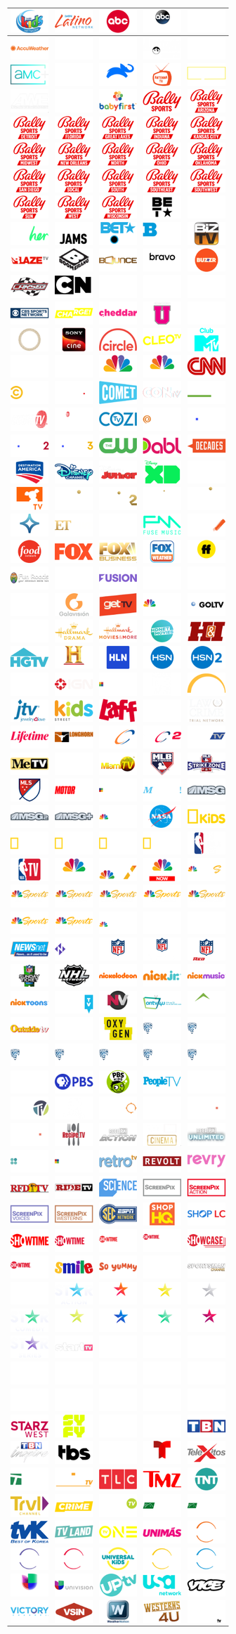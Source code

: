| ![](https://raw.githubusercontent.com/RevGear/logo/master/Countries/US/3ABNKids.png)| ![](https://raw.githubusercontent.com/RevGear/logo/master/Countries/US/3ABNLatino.png)| ![](https://raw.githubusercontent.com/RevGear/logo/master/Countries/US/ABC.png)| ![](https://raw.githubusercontent.com/RevGear/logo/master/Countries/US/ABCNews.png)| ![](https://raw.githubusercontent.com/RevGear/logo/master/Countries/US/ACCNetwork.png)| 
|:---:|:---:|:---:|:---:|:---:| 
| ![](https://raw.githubusercontent.com/RevGear/logo/master/Countries/US/AccuWeather.png)| ![](https://raw.githubusercontent.com/RevGear/logo/master/Countries/US/AdultSwim.png)| ![](https://raw.githubusercontent.com/RevGear/logo/master/Countries/US/AE.png)| ![](https://raw.githubusercontent.com/RevGear/logo/master/Countries/US/AltitudeSports.png)| ![](https://raw.githubusercontent.com/RevGear/logo/master/Countries/US/AMC.png)| 
| ![](https://raw.githubusercontent.com/RevGear/logo/master/Countries/US/AMCPlus.png)| ![](https://raw.githubusercontent.com/RevGear/logo/master/Countries/US/AMCPresents.png)| ![](https://raw.githubusercontent.com/RevGear/logo/master/Countries/US/AnimalPlanet.png)| ![](https://raw.githubusercontent.com/RevGear/logo/master/Countries/US/AntennaTV.png)| ![](https://raw.githubusercontent.com/RevGear/logo/master/Countries/US/Aspire.png)| 
| ![](https://raw.githubusercontent.com/RevGear/logo/master/Countries/US/AWE.png)| ![](https://raw.githubusercontent.com/RevGear/logo/master/Countries/US/AXSTV.png)| ![](https://raw.githubusercontent.com/RevGear/logo/master/Countries/US/BabyFirst.png)| ![](https://raw.githubusercontent.com/RevGear/logo/master/Countries/US/BallySports.png)| ![](https://raw.githubusercontent.com/RevGear/logo/master/Countries/US/BallySportsArizona.png)| 
| ![](https://raw.githubusercontent.com/RevGear/logo/master/Countries/US/BallySportsDetroit.png)| ![](https://raw.githubusercontent.com/RevGear/logo/master/Countries/US/BallySportsFlorida.png)| ![](https://raw.githubusercontent.com/RevGear/logo/master/Countries/US/BallySportsGreatLakes.png)| ![](https://raw.githubusercontent.com/RevGear/logo/master/Countries/US/BallySportsIndiana.png)| ![](https://raw.githubusercontent.com/RevGear/logo/master/Countries/US/BallySportsKansasCity.png)| 
| ![](https://raw.githubusercontent.com/RevGear/logo/master/Countries/US/BallySportsMidwest.png)| ![](https://raw.githubusercontent.com/RevGear/logo/master/Countries/US/BallySportsNewOrleans.png)| ![](https://raw.githubusercontent.com/RevGear/logo/master/Countries/US/BallySportsNorth.png)| ![](https://raw.githubusercontent.com/RevGear/logo/master/Countries/US/BallySportsOhio.png)| ![](https://raw.githubusercontent.com/RevGear/logo/master/Countries/US/BallySportsOklahoma.png)| 
| ![](https://raw.githubusercontent.com/RevGear/logo/master/Countries/US/BallySportsSanDiego.png)| ![](https://raw.githubusercontent.com/RevGear/logo/master/Countries/US/BallySportsSoCal.png)| ![](https://raw.githubusercontent.com/RevGear/logo/master/Countries/US/BallySportsSouth.png)| ![](https://raw.githubusercontent.com/RevGear/logo/master/Countries/US/BallySportsSouthEast.png)| ![](https://raw.githubusercontent.com/RevGear/logo/master/Countries/US/BallySportsSouthWest.png)| 
| ![](https://raw.githubusercontent.com/RevGear/logo/master/Countries/US/BallySportsSun.png)| ![](https://raw.githubusercontent.com/RevGear/logo/master/Countries/US/BallySportsWest.png)| ![](https://raw.githubusercontent.com/RevGear/logo/master/Countries/US/BallySportsWisconsin.png)| ![](https://raw.githubusercontent.com/RevGear/logo/master/Countries/US/BET.png)| ![](https://raw.githubusercontent.com/RevGear/logo/master/Countries/US/BETGospel.png)| 
| ![](https://raw.githubusercontent.com/RevGear/logo/master/Countries/US/BETHer.png)| ![](https://raw.githubusercontent.com/RevGear/logo/master/Countries/US/BETJams.png)| ![](https://raw.githubusercontent.com/RevGear/logo/master/Countries/US/BETSoul.png)| ![](https://raw.githubusercontent.com/RevGear/logo/master/Countries/US/BigTenNetwork.png)| ![](https://raw.githubusercontent.com/RevGear/logo/master/Countries/US/BizTV.png)| 
| ![](https://raw.githubusercontent.com/RevGear/logo/master/Countries/US/Blaze.png)| ![](https://raw.githubusercontent.com/RevGear/logo/master/Countries/US/Boomerang.png)| ![](https://raw.githubusercontent.com/RevGear/logo/master/Countries/US/Bounce.png)| ![](https://raw.githubusercontent.com/RevGear/logo/master/Countries/US/Bravo.png)| ![](https://raw.githubusercontent.com/RevGear/logo/master/Countries/US/Buzzr.png)| 
| ![](https://raw.githubusercontent.com/RevGear/logo/master/Countries/US/CarsTV.png)| ![](https://raw.githubusercontent.com/RevGear/logo/master/Countries/US/CartoonNetwork.png)| ![](https://raw.githubusercontent.com/RevGear/logo/master/Countries/US/CBS.png)| ![](https://raw.githubusercontent.com/RevGear/logo/master/Countries/US/CBSNews.png)| ![](https://raw.githubusercontent.com/RevGear/logo/master/Countries/US/CBSSportsHQ.png)| 
| ![](https://raw.githubusercontent.com/RevGear/logo/master/Countries/US/CBSSportsNetwork.png)| ![](https://raw.githubusercontent.com/RevGear/logo/master/Countries/US/Charge.png)| ![](https://raw.githubusercontent.com/RevGear/logo/master/Countries/US/Cheddar.png)| ![](https://raw.githubusercontent.com/RevGear/logo/master/Countries/US/CheddarU.png)| ![](https://raw.githubusercontent.com/RevGear/logo/master/Countries/US/Cinecanal.png)| 
| ![](https://raw.githubusercontent.com/RevGear/logo/master/Countries/US/CineLife.png)| ![](https://raw.githubusercontent.com/RevGear/logo/master/Countries/US/CineSony.png)| ![](https://raw.githubusercontent.com/RevGear/logo/master/Countries/US/Circle.png)| ![](https://raw.githubusercontent.com/RevGear/logo/master/Countries/US/CleoTV.png)| ![](https://raw.githubusercontent.com/RevGear/logo/master/Countries/US/ClubMTV.png)| 
| ![](https://raw.githubusercontent.com/RevGear/logo/master/Countries/US/CMT.png)| ![](https://raw.githubusercontent.com/RevGear/logo/master/Countries/US/CMTMusic.png)| ![](https://raw.githubusercontent.com/RevGear/logo/master/Countries/US/CNBC.png)| ![](https://raw.githubusercontent.com/RevGear/logo/master/Countries/US/CNBCWorld.png)| ![](https://raw.githubusercontent.com/RevGear/logo/master/Countries/US/CNN.png)| 
| ![](https://raw.githubusercontent.com/RevGear/logo/master/Countries/US/ComedyCentral.png)| ![](https://raw.githubusercontent.com/RevGear/logo/master/Countries/US/ComedyTV.png)| ![](https://raw.githubusercontent.com/RevGear/logo/master/Countries/US/Comet.png)| ![](https://raw.githubusercontent.com/RevGear/logo/master/Countries/US/CONtv.png)| ![](https://raw.githubusercontent.com/RevGear/logo/master/Countries/US/CookingChannel.png)| 
| ![](https://raw.githubusercontent.com/RevGear/logo/master/Countries/US/CourtTV.png)| ![](https://raw.githubusercontent.com/RevGear/logo/master/Countries/US/CourtTVMystery.png)| ![](https://raw.githubusercontent.com/RevGear/logo/master/Countries/US/CoziTV.png)| ![](https://raw.githubusercontent.com/RevGear/logo/master/Countries/US/Create.png)| ![](https://raw.githubusercontent.com/RevGear/logo/master/Countries/US/CSPAN.png)| 
| ![](https://raw.githubusercontent.com/RevGear/logo/master/Countries/US/CSPAN2.png)| ![](https://raw.githubusercontent.com/RevGear/logo/master/Countries/US/CSPAN3.png)| ![](https://raw.githubusercontent.com/RevGear/logo/master/Countries/US/CW.png)| ![](https://raw.githubusercontent.com/RevGear/logo/master/Countries/US/Dabl.png)| ![](https://raw.githubusercontent.com/RevGear/logo/master/Countries/US/Decades.png)| 
| ![](https://raw.githubusercontent.com/RevGear/logo/master/Countries/US/DestinationAmerica.png)| ![](https://raw.githubusercontent.com/RevGear/logo/master/Countries/US/DisneyChannel.png)| ![](https://raw.githubusercontent.com/RevGear/logo/master/Countries/US/DisneyJunior.png)| ![](https://raw.githubusercontent.com/RevGear/logo/master/Countries/US/DisneyXD.png)| ![](https://raw.githubusercontent.com/RevGear/logo/master/Countries/US/DIYNetwork.png)| 
| ![](https://raw.githubusercontent.com/RevGear/logo/master/Countries/US/DogTV.png)| ![](https://raw.githubusercontent.com/RevGear/logo/master/Countries/US/Epix.png)| ![](https://raw.githubusercontent.com/RevGear/logo/master/Countries/US/Epix2.png)| ![](https://raw.githubusercontent.com/RevGear/logo/master/Countries/US/EpixDriveIn.png)| ![](https://raw.githubusercontent.com/RevGear/logo/master/Countries/US/EpixHits.png)| 
| ![](https://raw.githubusercontent.com/RevGear/logo/master/Countries/US/EstrellaTV.png)| ![](https://raw.githubusercontent.com/RevGear/logo/master/Countries/US/ETLive.png)| ![](https://raw.githubusercontent.com/RevGear/logo/master/Countries/US/Flix.png)| ![](https://raw.githubusercontent.com/RevGear/logo/master/Countries/US/FMTV.png)| ![](https://raw.githubusercontent.com/RevGear/logo/master/Countries/US/FNX.png)| 
| ![](https://raw.githubusercontent.com/RevGear/logo/master/Countries/US/FoodNetwork.png)| ![](https://raw.githubusercontent.com/RevGear/logo/master/Countries/US/Fox.png)| ![](https://raw.githubusercontent.com/RevGear/logo/master/Countries/US/FoxBusiness.png)| ![](https://raw.githubusercontent.com/RevGear/logo/master/Countries/US/FoxWeather.png)| ![](https://raw.githubusercontent.com/RevGear/logo/master/Countries/US/Freeform.png)| 
| ![](https://raw.githubusercontent.com/RevGear/logo/master/Countries/US/FunRoads.png)| ![](https://raw.githubusercontent.com/RevGear/logo/master/Countries/US/Fuse.png)| ![](https://raw.githubusercontent.com/RevGear/logo/master/Countries/US/Fusion.png)| ![](https://raw.githubusercontent.com/RevGear/logo/master/Countries/US/FX.png)| ![](https://raw.githubusercontent.com/RevGear/logo/master/Countries/US/FXM.png)| 
| ![](https://raw.githubusercontent.com/RevGear/logo/master/Countries/US/FXX.png)| ![](https://raw.githubusercontent.com/RevGear/logo/master/Countries/US/Galavision.png)| ![](https://raw.githubusercontent.com/RevGear/logo/master/Countries/US/GetTV.png)| ![](https://raw.githubusercontent.com/RevGear/logo/master/Countries/US/GolfChannel.png)| ![](https://raw.githubusercontent.com/RevGear/logo/master/Countries/US/GolTV.png)| 
| ![](https://raw.githubusercontent.com/RevGear/logo/master/Countries/US/Grit.png)| ![](https://raw.githubusercontent.com/RevGear/logo/master/Countries/US/HallmarkDrama.png)| ![](https://raw.githubusercontent.com/RevGear/logo/master/Countries/US/HallmarkMoviesMore.png)| ![](https://raw.githubusercontent.com/RevGear/logo/master/Countries/US/HDNetMovies.png)| ![](https://raw.githubusercontent.com/RevGear/logo/master/Countries/US/HeroesIcons.png)| 
| ![](https://raw.githubusercontent.com/RevGear/logo/master/Countries/US/HGTV.png)| ![](https://raw.githubusercontent.com/RevGear/logo/master/Countries/US/History.png)| ![](https://raw.githubusercontent.com/RevGear/logo/master/Countries/US/HLN.png)| ![](https://raw.githubusercontent.com/RevGear/logo/master/Countries/US/HSN.png)| ![](https://raw.githubusercontent.com/RevGear/logo/master/Countries/US/HSN2.png)| 
| ![](https://raw.githubusercontent.com/RevGear/logo/master/Countries/US/IFC.png)| ![](https://raw.githubusercontent.com/RevGear/logo/master/Countries/US/IGN.png)| ![](https://raw.githubusercontent.com/RevGear/logo/master/Countries/US/IndiePlex.png)| ![](https://raw.githubusercontent.com/RevGear/logo/master/Countries/US/InfoWars.png)| ![](https://raw.githubusercontent.com/RevGear/logo/master/Countries/US/INSP.png)| 
| ![](https://raw.githubusercontent.com/RevGear/logo/master/Countries/US/JewelryTV.png)| ![](https://raw.githubusercontent.com/RevGear/logo/master/Countries/US/KidsStreet.png)| ![](https://raw.githubusercontent.com/RevGear/logo/master/Countries/US/Laff.png)| ![](https://raw.githubusercontent.com/RevGear/logo/master/Countries/US/LATV.png)| ![](https://raw.githubusercontent.com/RevGear/logo/master/Countries/US/LawCrime.png)| 
| ![](https://raw.githubusercontent.com/RevGear/logo/master/Countries/US/Lifetime.png)| ![](https://raw.githubusercontent.com/RevGear/logo/master/Countries/US/LonghornNetwork.png)| ![](https://raw.githubusercontent.com/RevGear/logo/master/Countries/US/MASN.png)| ![](https://raw.githubusercontent.com/RevGear/logo/master/Countries/US/MASN2.png)| ![](https://raw.githubusercontent.com/RevGear/logo/master/Countries/US/MAVTV.png)| 
| ![](https://raw.githubusercontent.com/RevGear/logo/master/Countries/US/METV.png)| ![](https://raw.githubusercontent.com/RevGear/logo/master/Countries/US/MGM.png)| ![](https://raw.githubusercontent.com/RevGear/logo/master/Countries/US/MiamiTV.png)| ![](https://raw.githubusercontent.com/RevGear/logo/master/Countries/US/MLBNetwork.png)| ![](https://raw.githubusercontent.com/RevGear/logo/master/Countries/US/MLBStrikeZone.png)| 
| ![](https://raw.githubusercontent.com/RevGear/logo/master/Countries/US/MLS.png)| ![](https://raw.githubusercontent.com/RevGear/logo/master/Countries/US/Motortrend.png)| ![](https://raw.githubusercontent.com/RevGear/logo/master/Countries/US/MoviePlex.png)| ![](https://raw.githubusercontent.com/RevGear/logo/master/Countries/US/Movies.png)| ![](https://raw.githubusercontent.com/RevGear/logo/master/Countries/US/MSG.png)| 
| ![](https://raw.githubusercontent.com/RevGear/logo/master/Countries/US/MSG2.png)| ![](https://raw.githubusercontent.com/RevGear/logo/master/Countries/US/MSGPlus.png)| ![](https://raw.githubusercontent.com/RevGear/logo/master/Countries/US/MSNBC.png)| ![](https://raw.githubusercontent.com/RevGear/logo/master/Countries/US/NASA.png)| ![](https://raw.githubusercontent.com/RevGear/logo/master/Countries/US/natgeokids.png)| 
| ![](https://raw.githubusercontent.com/RevGear/logo/master/Countries/US/NatGeoMundo.png)| ![](https://raw.githubusercontent.com/RevGear/logo/master/Countries/US/natgeopeople.png)| ![](https://raw.githubusercontent.com/RevGear/logo/master/Countries/US/NationalGeographic.png)| ![](https://raw.githubusercontent.com/RevGear/logo/master/Countries/US/NationalGeographicWild.png)| ![](https://raw.githubusercontent.com/RevGear/logo/master/Countries/US/NBALeaguePass.png)| 
| ![](https://raw.githubusercontent.com/RevGear/logo/master/Countries/US/NBATV.png)| ![](https://raw.githubusercontent.com/RevGear/logo/master/Countries/US/NBC.png)| ![](https://raw.githubusercontent.com/RevGear/logo/master/Countries/US/NBCLX.png)| ![](https://raw.githubusercontent.com/RevGear/logo/master/Countries/US/NBCNewsNow.png)| ![](https://raw.githubusercontent.com/RevGear/logo/master/Countries/US/NBCSN.png)| 
| ![](https://raw.githubusercontent.com/RevGear/logo/master/Countries/US/NBCSportsBayArea.png)| ![](https://raw.githubusercontent.com/RevGear/logo/master/Countries/US/NBCSportsBoston.png)| ![](https://raw.githubusercontent.com/RevGear/logo/master/Countries/US/NBCSportsCalifornia.png)| ![](https://raw.githubusercontent.com/RevGear/logo/master/Countries/US/NBCSportsChicago.png)| ![](https://raw.githubusercontent.com/RevGear/logo/master/Countries/US/NBCSportsNorthwest.png)| 
| ![](https://raw.githubusercontent.com/RevGear/logo/master/Countries/US/NBCSportsPhiladelphia.png)| ![](https://raw.githubusercontent.com/RevGear/logo/master/Countries/US/NBCSportsWashington.png)| ![](https://raw.githubusercontent.com/RevGear/logo/master/Countries/US/NECN.png)| ![](https://raw.githubusercontent.com/RevGear/logo/master/Countries/US/NESN.png)| ![](https://raw.githubusercontent.com/RevGear/logo/master/Countries/US/NESNPlus.png)| 
| ![](https://raw.githubusercontent.com/RevGear/logo/master/Countries/US/NewsNet.png)| ![](https://raw.githubusercontent.com/RevGear/logo/master/Countries/US/Newsy.png)| ![](https://raw.githubusercontent.com/RevGear/logo/master/Countries/US/NFLNetwork.png)| ![](https://raw.githubusercontent.com/RevGear/logo/master/Countries/US/NFLNow.png)| ![](https://raw.githubusercontent.com/RevGear/logo/master/Countries/US/NFLRedZone.png)| 
| ![](https://raw.githubusercontent.com/RevGear/logo/master/Countries/US/NFLSundayTicket.png)| ![](https://raw.githubusercontent.com/RevGear/logo/master/Countries/US/NHLNetwork.png)| ![](https://raw.githubusercontent.com/RevGear/logo/master/Countries/US/Nickelodeon.png)| ![](https://raw.githubusercontent.com/RevGear/logo/master/Countries/US/NickJr.png)| ![](https://raw.githubusercontent.com/RevGear/logo/master/Countries/US/NickMusic.png)| 
| ![](https://raw.githubusercontent.com/RevGear/logo/master/Countries/US/Nicktoons.png)| ![](https://raw.githubusercontent.com/RevGear/logo/master/Countries/US/NRBTV.png)| ![](https://raw.githubusercontent.com/RevGear/logo/master/Countries/US/NuestraVision.png)| ![](https://raw.githubusercontent.com/RevGear/logo/master/Countries/US/OnTV4U.png)| ![](https://raw.githubusercontent.com/RevGear/logo/master/Countries/US/OutdoorChannel.png)| 
| ![](https://raw.githubusercontent.com/RevGear/logo/master/Countries/US/OutsideTV.png)| ![](https://raw.githubusercontent.com/RevGear/logo/master/Countries/US/Ovation.png)| ![](https://raw.githubusercontent.com/RevGear/logo/master/Countries/US/Oxygen.png)| ![](https://raw.githubusercontent.com/RevGear/logo/master/Countries/US/PAC12Arizona.png)| ![](https://raw.githubusercontent.com/RevGear/logo/master/Countries/US/PAC12BayArea.png)| 
| ![](https://raw.githubusercontent.com/RevGear/logo/master/Countries/US/PAC12LosAngeles.png)| ![](https://raw.githubusercontent.com/RevGear/logo/master/Countries/US/PAC12Mountain.png)| ![](https://raw.githubusercontent.com/RevGear/logo/master/Countries/US/PAC12Network.png)| ![](https://raw.githubusercontent.com/RevGear/logo/master/Countries/US/PAC12Oregon.png)| ![](https://raw.githubusercontent.com/RevGear/logo/master/Countries/US/PAC12Washington.png)| 
| ![](https://raw.githubusercontent.com/RevGear/logo/master/Countries/US/ParamountNetwork.png)| ![](https://raw.githubusercontent.com/RevGear/logo/master/Countries/US/PBS.png)| ![](https://raw.githubusercontent.com/RevGear/logo/master/Countries/US/PBSKids.png)| ![](https://raw.githubusercontent.com/RevGear/logo/master/Countries/US/PeopleTV.png)| ![](https://raw.githubusercontent.com/RevGear/logo/master/Countries/US/Pop.png)| 
| ![](https://raw.githubusercontent.com/RevGear/logo/master/Countries/US/Positiv.png)| ![](https://raw.githubusercontent.com/RevGear/logo/master/Countries/US/PursuitChannel.png)| ![](https://raw.githubusercontent.com/RevGear/logo/master/Countries/US/Quest.png)| ![](https://raw.githubusercontent.com/RevGear/logo/master/Countries/US/QVC.png)| ![](https://raw.githubusercontent.com/RevGear/logo/master/Countries/US/QVC2.png)| 
| ![](https://raw.githubusercontent.com/RevGear/logo/master/Countries/US/QVC3.png)| ![](https://raw.githubusercontent.com/RevGear/logo/master/Countries/US/RecipeTV.png)| ![](https://raw.githubusercontent.com/RevGear/logo/master/Countries/US/ReelPXAction.png)| ![](https://raw.githubusercontent.com/RevGear/logo/master/Countries/US/ReelPXCinema.png)| ![](https://raw.githubusercontent.com/RevGear/logo/master/Countries/US/ReelPXUnlimited.png)| 
| ![](https://raw.githubusercontent.com/RevGear/logo/master/Countries/US/Reelz.png)| ![](https://raw.githubusercontent.com/RevGear/logo/master/Countries/US/RetroPlex.png)| ![](https://raw.githubusercontent.com/RevGear/logo/master/Countries/US/RetroTV.png)| ![](https://raw.githubusercontent.com/RevGear/logo/master/Countries/US/Revolt.png)| ![](https://raw.githubusercontent.com/RevGear/logo/master/Countries/US/Revry.png)| 
| ![](https://raw.githubusercontent.com/RevGear/logo/master/Countries/US/RFDTV.png)| ![](https://raw.githubusercontent.com/RevGear/logo/master/Countries/US/RideTV.png)| ![](https://raw.githubusercontent.com/RevGear/logo/master/Countries/US/Science.png)| ![](https://raw.githubusercontent.com/RevGear/logo/master/Countries/US/ScreenPix.png)| ![](https://raw.githubusercontent.com/RevGear/logo/master/Countries/US/ScreenPixAction.png)| 
| ![](https://raw.githubusercontent.com/RevGear/logo/master/Countries/US/ScreenPixVoices.png)| ![](https://raw.githubusercontent.com/RevGear/logo/master/Countries/US/ScreenPixWesterns.png)| ![](https://raw.githubusercontent.com/RevGear/logo/master/Countries/US/SECNetwork.png)| ![](https://raw.githubusercontent.com/RevGear/logo/master/Countries/US/ShopHQ.png)| ![](https://raw.githubusercontent.com/RevGear/logo/master/Countries/US/ShopLC.png)| 
| ![](https://raw.githubusercontent.com/RevGear/logo/master/Countries/US/Showtime.png)| ![](https://raw.githubusercontent.com/RevGear/logo/master/Countries/US/Showtime2.png)| ![](https://raw.githubusercontent.com/RevGear/logo/master/Countries/US/ShowtimeExtreme.png)| ![](https://raw.githubusercontent.com/RevGear/logo/master/Countries/US/ShowtimeNext.png)| ![](https://raw.githubusercontent.com/RevGear/logo/master/Countries/US/ShowtimeShowcase.png)| 
| ![](https://raw.githubusercontent.com/RevGear/logo/master/Countries/US/ShowtimeWomen.png)| ![](https://raw.githubusercontent.com/RevGear/logo/master/Countries/US/SmileTV.png)| ![](https://raw.githubusercontent.com/RevGear/logo/master/Countries/US/SoYummy.png)| ![](https://raw.githubusercontent.com/RevGear/logo/master/Countries/US/SpectrumSportsNet.png)| ![](https://raw.githubusercontent.com/RevGear/logo/master/Countries/US/SportsmanChannel.png)| 
| ![](https://raw.githubusercontent.com/RevGear/logo/master/Countries/US/Stadium.png)| ![](https://raw.githubusercontent.com/RevGear/logo/master/Countries/US/StarAction.png)| ![](https://raw.githubusercontent.com/RevGear/logo/master/Countries/US/StarChannel.png)| ![](https://raw.githubusercontent.com/RevGear/logo/master/Countries/US/StarCinema.png)| ![](https://raw.githubusercontent.com/RevGear/logo/master/Countries/US/StarClassics.png)| 
| ![](https://raw.githubusercontent.com/RevGear/logo/master/Countries/US/StarComedy.png)| ![](https://raw.githubusercontent.com/RevGear/logo/master/Countries/US/StarFun.png)| ![](https://raw.githubusercontent.com/RevGear/logo/master/Countries/US/StarHits.png)| ![](https://raw.githubusercontent.com/RevGear/logo/master/Countries/US/StarHits2.png)| ![](https://raw.githubusercontent.com/RevGear/logo/master/Countries/US/StarLife.png)| 
| ![](https://raw.githubusercontent.com/RevGear/logo/master/Countries/US/StarSeries.png)| ![](https://raw.githubusercontent.com/RevGear/logo/master/Countries/US/StartTV.png)| ![](https://raw.githubusercontent.com/RevGear/logo/master/Countries/US/Starz.png)| ![](https://raw.githubusercontent.com/RevGear/logo/master/Countries/US/StarzCinema.png)| ![](https://raw.githubusercontent.com/RevGear/logo/master/Countries/US/StarzComedy.png)| 
| ![](https://raw.githubusercontent.com/RevGear/logo/master/Countries/US/StarzEdge.png)| ![](https://raw.githubusercontent.com/RevGear/logo/master/Countries/US/StarzEncore.png)| ![](https://raw.githubusercontent.com/RevGear/logo/master/Countries/US/StarzEncoreAction.png)| ![](https://raw.githubusercontent.com/RevGear/logo/master/Countries/US/StarzEncoreBlack.png)| ![](https://raw.githubusercontent.com/RevGear/logo/master/Countries/US/StarzEncoreClassic.png)| 
| ![](https://raw.githubusercontent.com/RevGear/logo/master/Countries/US/StarzEncoreFamily.png)| ![](https://raw.githubusercontent.com/RevGear/logo/master/Countries/US/StarzEncoreSuspense.png)| ![](https://raw.githubusercontent.com/RevGear/logo/master/Countries/US/StarzEncoreWesterns.png)| ![](https://raw.githubusercontent.com/RevGear/logo/master/Countries/US/StarzInBlack.png)| ![](https://raw.githubusercontent.com/RevGear/logo/master/Countries/US/StarzKidsFamily.png)| 
| ![](https://raw.githubusercontent.com/RevGear/logo/master/Countries/US/StarzWest.png)| ![](https://raw.githubusercontent.com/RevGear/logo/master/Countries/US/Syfy.png)| ![](https://raw.githubusercontent.com/RevGear/logo/master/Countries/US/Tastemade.png)| ![](https://raw.githubusercontent.com/RevGear/logo/master/Countries/US/TBD.png)| ![](https://raw.githubusercontent.com/RevGear/logo/master/Countries/US/TBN.png)| 
| ![](https://raw.githubusercontent.com/RevGear/logo/master/Countries/US/TBNInspire.png)| ![](https://raw.githubusercontent.com/RevGear/logo/master/Countries/US/TBS.png)| ![](https://raw.githubusercontent.com/RevGear/logo/master/Countries/US/TCM.png)| ![](https://raw.githubusercontent.com/RevGear/logo/master/Countries/US/Telemundo.png)| ![](https://raw.githubusercontent.com/RevGear/logo/master/Countries/US/TeleXitos.png)| 
| ![](https://raw.githubusercontent.com/RevGear/logo/master/Countries/US/TennisChannel.png)| ![](https://raw.githubusercontent.com/RevGear/logo/master/Countries/US/ThisTV.png)| ![](https://raw.githubusercontent.com/RevGear/logo/master/Countries/US/TLC.png)| ![](https://raw.githubusercontent.com/RevGear/logo/master/Countries/US/TMZ.png)| ![](https://raw.githubusercontent.com/RevGear/logo/master/Countries/US/TNT.png)| 
| ![](https://raw.githubusercontent.com/RevGear/logo/master/Countries/US/TravelChannel.png)| ![](https://raw.githubusercontent.com/RevGear/logo/master/Countries/US/TrueCrimeNetwork.png)| ![](https://raw.githubusercontent.com/RevGear/logo/master/Countries/US/TruTV.png)| ![](https://raw.githubusercontent.com/RevGear/logo/master/Countries/US/TVG.png)| ![](https://raw.githubusercontent.com/RevGear/logo/master/Countries/US/TVG2.png)| 
| ![](https://raw.githubusercontent.com/RevGear/logo/master/Countries/US/TVK.png)| ![](https://raw.githubusercontent.com/RevGear/logo/master/Countries/US/TVLand.png)| ![](https://raw.githubusercontent.com/RevGear/logo/master/Countries/US/TVOne.png)| ![](https://raw.githubusercontent.com/RevGear/logo/master/Countries/US/UniMas.png)| ![](https://raw.githubusercontent.com/RevGear/logo/master/Countries/US/UniversalCinema.png)| 
| ![](https://raw.githubusercontent.com/RevGear/logo/master/Countries/US/UniversalComedy.png)| ![](https://raw.githubusercontent.com/RevGear/logo/master/Countries/US/UniversalCrime.png)| ![](https://raw.githubusercontent.com/RevGear/logo/master/Countries/US/UniversalKids.png)| ![](https://raw.githubusercontent.com/RevGear/logo/master/Countries/US/UniversalPremiere.png)| ![](https://raw.githubusercontent.com/RevGear/logo/master/Countries/US/UniversalReality.png)| 
| ![](https://raw.githubusercontent.com/RevGear/logo/master/Countries/US/Univision.png)| ![](https://raw.githubusercontent.com/RevGear/logo/master/Countries/US/UnivisionTlnovelas.png)| ![](https://raw.githubusercontent.com/RevGear/logo/master/Countries/US/UpTV.png)| ![](https://raw.githubusercontent.com/RevGear/logo/master/Countries/US/USANetwork.png)| ![](https://raw.githubusercontent.com/RevGear/logo/master/Countries/US/ViceTV.png)| 
| ![](https://raw.githubusercontent.com/RevGear/logo/master/Countries/US/VictoryChannel.png)| ![](https://raw.githubusercontent.com/RevGear/logo/master/Countries/US/VSiN.png)| ![](https://raw.githubusercontent.com/RevGear/logo/master/Countries/US/WeatherNation.png)| ![](https://raw.githubusercontent.com/RevGear/logo/master/Countries/US/Westerns4U.png)| ![](https://raw.githubusercontent.com/RevGear/logo/master/Countries/US/WeTV.png)| 
